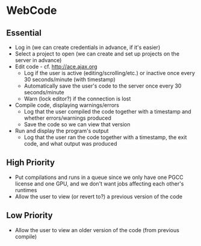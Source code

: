 # WebCode

## Essential
* Log in (we can create credentials in advance, if it's easier)
* Select a project to open (we can create and set up projects on the server in advance)
* Edit code - cf. http://ace.ajax.org
  * Log if the user is active (editing/scrolling/etc.) or inactive once every 30 seconds/minute (with timestamp)
  * Automatically save the user's code to the server once every 30 seconds/minute
  * Warn (lock editor?) if the connection is lost
* Compile code, displaying warnings/errors
  * Log that the user compiled the code together with a timestamp and whether errors/warnings produced
  * Save the code so we can view that version
* Run and display the program's output
  * Log that the user ran the code together with a timestamp, the exit code, and what output was produced

## High Priority
* Put compilations and runs in a queue since we only have one PGCC license and one GPU, and we don't want jobs affecting each other's runtimes
* Allow the user to view (or revert to?) a previous version of the code

## Low Priority
* Allow the user to view an older version of the code (from previous compile)
